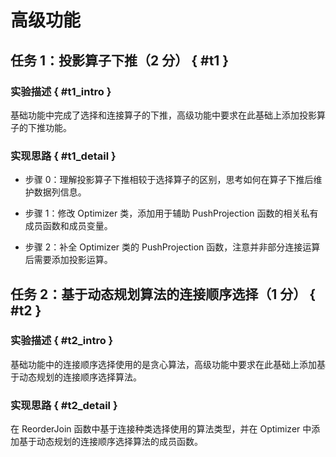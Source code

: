 # 高级功能

## 任务 1：投影算子下推（2 分） { #t1 }

### 实验描述 { #t1_intro }

基础功能中完成了选择和连接算子的下推，高级功能中要求在此基础上添加投影算子的下推功能。

### 实现思路 { #t1_detail }

-   步骤 0：理解投影算子下推相较于选择算子的区别，思考如何在算子下推后维护数据列信息。

-   步骤 1：修改 Optimizer 类，添加用于辅助 PushProjection 函数的相关私有成员函数和成员变量。

-   步骤 2：补全 Optimizer 类的 PushProjection 函数，注意并非部分连接运算后需要添加投影运算。

## 任务 2：基于动态规划算法的连接顺序选择（1 分） { #t2 }

### 实验描述 { #t2_intro }

基础功能中的连接顺序选择使用的是贪心算法，高级功能中要求在此基础上添加基于动态规划的连接顺序选择算法。

### 实现思路 { #t2_detail }

在 ReorderJoin 函数中基于连接种类选择使用的算法类型，并在 Optimizer 中添加基于动态规划的连接顺序选择算法的成员函数。

<!-- ## 任务 3：基于数据画像的基数估计（1 分） { #t3 }

### 实验描述 { #t3_intro }

基础功能中连接顺序选择过程基于了独立性简化假设进行技术估计，高级功能中要求使用数据画像来提高 distinct value 估计的准确性（基于 Count-Min 或 HyperLogLog 算法）。

### 实现思路 { #t3_detail }

修改数据库 Analyze 过程，在分析过程中使用 Count-Min 或 HyperLogLog 算法估计 distinct value。 -->
